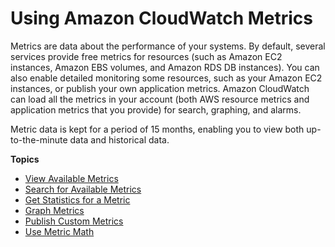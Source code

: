 # Using Amazon CloudWatch Metrics<a name="working_with_metrics"></a>

Metrics are data about the performance of your systems\. By default, several services provide free metrics for resources \(such as Amazon EC2 instances, Amazon EBS volumes, and Amazon RDS DB instances\)\. You can also enable detailed monitoring some resources, such as your Amazon EC2 instances, or publish your own application metrics\. Amazon CloudWatch can load all the metrics in your account \(both AWS resource metrics and application metrics that you provide\) for search, graphing, and alarms\.

Metric data is kept for a period of 15 months, enabling you to view both up\-to\-the\-minute data and historical data\.

**Topics**
+ [View Available Metrics](viewing_metrics_with_cloudwatch.md)
+ [Search for Available Metrics](finding_metrics_with_cloudwatch.md)
+ [Get Statistics for a Metric](getting-metric-statistics.md)
+ [Graph Metrics](graph_metrics.md)
+ [Publish Custom Metrics](publishingMetrics.md)
+ [Use Metric Math](using-metric-math.md)